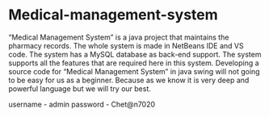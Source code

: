 # Medical-management-system
“Medical Management System” is a java project that maintains the pharmacy records. The whole system is made in NetBeans IDE and VS code. The system has a MySQL database as back-end support. The system supports all the features that are required here in this system. Developing a source code for “Medical Management System” in java swing will not going to be easy for us as a beginner. Because as we know it is very deep and powerful language but we will try our best.

username - admin
password - Chet@n7020
